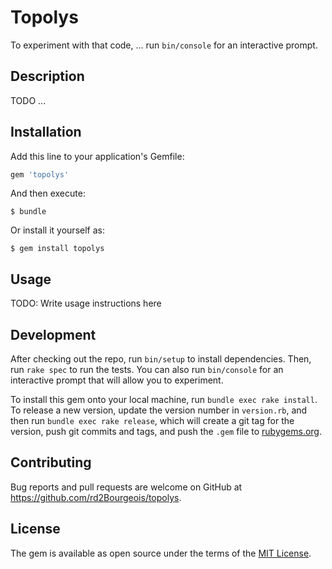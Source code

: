 # Topolys

To experiment with that code, ...
run `bin/console` for an interactive prompt.

## Description

TODO ...

## Installation

Add this line to your application's Gemfile:

```ruby
gem 'topolys'
```

And then execute:

    $ bundle

Or install it yourself as:

    $ gem install topolys

## Usage

TODO: Write usage instructions here

## Development

After checking out the repo, run `bin/setup` to install dependencies. Then, run `rake spec` to run the tests. You can also run `bin/console` for an interactive prompt that will allow you to experiment.

To install this gem onto your local machine, run `bundle exec rake install`. To release a new version, update the version number in `version.rb`, and then run `bundle exec rake release`, which will create a git tag for the version, push git commits and tags, and push the `.gem` file to [rubygems.org](https://rubygems.org).

## Contributing

Bug reports and pull requests are welcome on GitHub at https://github.com/rd2Bourgeois/topolys.

## License

The gem is available as open source under the terms of the [MIT License](https://opensource.org/licenses/MIT).
